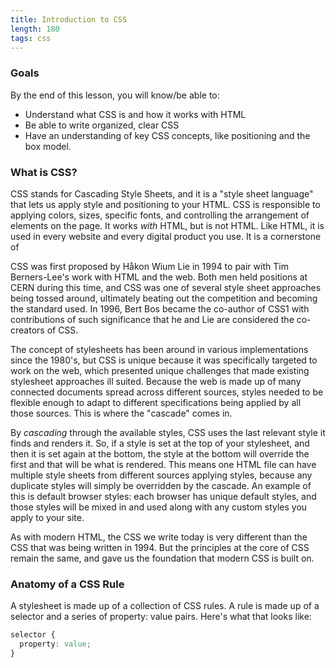 ```yaml
---
title: Introduction to CSS
length: 180
tags: css
---
```


### Goals

By the end of this lesson, you will know/be able to:

* Understand what CSS is and how it works with HTML
* Be able to write organized, clear CSS
* Have an understanding of key CSS concepts, like positioning and the box model.

### What is CSS?

CSS stands for Cascading Style Sheets, and it is a "style sheet language" that lets us apply style and positioning to your HTML. CSS is responsible to applying colors, sizes, specific fonts, and controlling the arrangement of elements on the page. It works _with_ HTML, but is not HTML. Like HTML, it is used in every website and every digital product you use. It is a cornerstone of

CSS was first proposed by Håkon Wium Lie in 1994 to pair with Tim Berners-Lee's work with HTML and the web. Both men held positions at CERN during this time, and CSS was one of several style sheet approaches being tossed around, ultimately beating out the competition and becoming the standard used. In 1996, Bert Bos became the co-author of CSS1 with contributions of such significance that he and Lie are considered the co-creators of CSS.

The concept of stylesheets has been around in various implementations since the 1980's, but CSS is unique because it was specifically targeted to work on the web, which presented unique challenges that made existing stylesheet approaches ill suited. Because the web is made up of many connected documents spread across different sources, styles needed to be flexible enough to adapt to different specifications being applied by all those sources. This is where the "cascade" comes in.

By _cascading_ through the available styles, CSS uses the last relevant style it finds and renders it. So, if a style is set at the top of your stylesheet, and then it is set again at the bottom, the style at the bottom will override the first and that will be what is rendered. This means one HTML file can have multiple style sheets from different sources applying styles, because any duplicate styles will simply be overridden by the cascade. An example of this is default browser styles: each browser has unique default styles, and those styles will be mixed in and used along with any custom styles you apply to your site.

As with modern HTML, the CSS we write today is very different than the CSS that was being written in 1994. But the principles at the core of CSS remain the same, and gave us the foundation that modern CSS is built on.

### Anatomy of a CSS Rule

A stylesheet is made up of a collection of CSS rules. A rule is made up of a selector and a series of property: value pairs. Here's what that looks like:

```css
selector {
  property: value;
}
```
